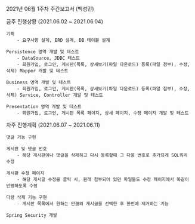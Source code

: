 2021년 06월 1주차 주간보고서 (백성민)

금주 진행상황 (2021.06.02 ~ 2021.06.04)

	기획
		- 요구사항 설계, ERD 설계, DB 테이블 설계

	Persistence 영역 개발 및 테스트
		- DataSource, JDBC 테스트
		- 회원가입, 로그인, 게시판(목록, 상세보기(파일 다운로드) 등록(파일 첨부), 수정, 삭제) Mapper 개발 및 테스트 

	Business 영역 개발 및 테스트
		- 회원가입, 로그인, 게시판(목록, 상세보기(파일 다운로드) 등록(파일 첨부), 수정, 삭제) Service, Controller 개발 및 테스트 

	Presentation 영역 개발 및 테스트
		- 회원가입, 로그인, 게시판 목록 페이지, 상세 페이지, 수정 페이지 개발 및 테스트


차주 진행계획  (2021.06.07 ~ 2021.06.11)

	댓글 기능 구현

	게시판 및 댓글 번호
		- 해당 게시판이나 댓글을 삭제하고 다시 등록할때 그 다음 번호로 추가되게 SQL쿼리 수정 

	게시판 수정 페이지
		- 해당 게시글 수정을 클릭 시, 원래 첨부되어 있던 파일들도 수정 페이지에서 똑같이 반영하도록 수정

	다량 삭제 기능 구현
		- 게시판 목록에서 원하는 만큼의 게시글을 선택한 후 한번에 제거하는 기능

	Spring Security 개발